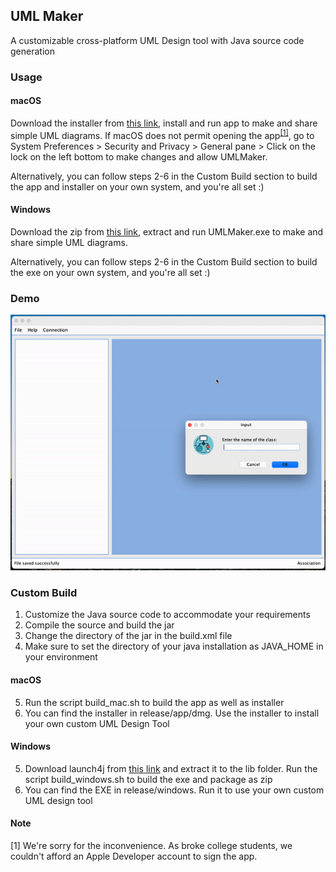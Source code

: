 ## UML Maker

A customizable cross-platform UML Design tool with Java source code generation

### Usage

#### macOS
Download the installer from [this link](https://drive.google.com/file/d/1rYkz-mwUHOYxSWxlbyORrKCc59FW5aA1/view?usp=sharing), install and run app to make and share simple UML diagrams.
If macOS does not permit opening the app<sup>[[1]](#1)</sup>, go to System Preferences > Security and Privacy > General pane > Click on the lock on the left bottom to make changes and allow UMLMaker.

Alternatively, you can follow steps 2-6 in the Custom Build section to build the app and installer on your own system, and you're all set :)

#### Windows
Download the zip from [this link](https://drive.google.com/file/d/1u4AaD-pZZASpIx6Go0v3Zp9ujGR0quBY/view?usp=sharing), extract and run UMLMaker.exe to make and share simple UML diagrams. 

Alternatively, you can follow steps 2-6 in the Custom Build section to build the exe on your own system, and you're all set :)

### Demo

![demo](assets/demo.gif)


### Custom Build

1. Customize the Java source code to accommodate your requirements
2. Compile the source and build the jar
3. Change the directory of the jar in the build.xml file
4. Make sure to set the directory of your java installation as JAVA_HOME in your environment

#### macOS
5. Run the script build_mac.sh to build the app as well as installer
6. You can find the installer in release/app/dmg. Use the installer to install your own custom UML Design Tool

#### Windows
5. Download launch4j from [this link](https://sourceforge.net/projects/launch4j/files/launch4j-3/3.14/) and extract it to the lib folder. Run the script build_windows.sh to build the exe and package as zip
6. You can find the EXE in release/windows. Run it to use your own custom UML design tool


#### Note
<a id="1">[1]</a> We're sorry for the inconvenience. As broke college students, we couldn't afford an Apple Developer account to sign the app. 